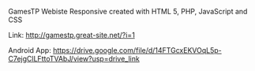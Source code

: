 GamesTP Webiste Responsive created with HTML 5, PHP, JavaScript and CSS

Link: http://gamestp.great-site.net/?i=1

Android App: https://drive.google.com/file/d/14FTGcxEKVOqL5p-C7ejgClLFttoTVAbJ/view?usp=drive_link